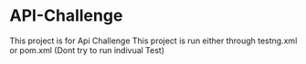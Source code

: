# API-Challenge
This project is for Api Challenge
This project is run either through testng.xml or pom.xml (Dont try to run indivual Test)
